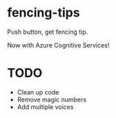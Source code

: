# fencing-tips
Push button, get fencing tip.

Now with Azure Cognitive Services!

# TODO
* Clean up code
* Remove magic numbers
* Add multiple voices